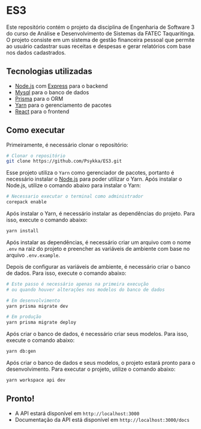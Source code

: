 # ES3

Este repositório contém o projeto da disciplina de Engenharia de Software 3 do curso de Análise e Desenvolvimento de Sistemas da FATEC Taquaritinga. O projeto consiste em um sistema de gestão financeira pessoal que permite ao usuário cadastrar suas receitas e despesas e gerar relatórios com base nos dados cadastrados.

## Tecnologias utilizadas

- [Node.js](https://nodejs.org/) com [Express](https://expressjs.com/) para o backend
- [Mysql](https://www.mysql.com/) para o banco de dados
- [Prisma](https://www.prisma.io/) para o ORM
- [Yarn](https://yarnpkg.com/) para o gerenciamento de pacotes
- [React](http://react.dev) para o frontend

## Como executar

Primeiramente, é necessário clonar o repositório:

```bash
# Clonar o repositório
git clone https://github.com/Psykka/ES3.git
```

Esse projeto utiliza o `Yarn` como gerenciador de pacotes, portanto é necessário instalar o [Node.js](https://nodejs.org/) para poder utilizar o Yarn. Após instalar o Node.js, utilize o comando abaixo para instalar o Yarn:

```bash
# Necessario executar o terminal como administrador
corepack enable
```

Após instalar o Yarn, é necessário instalar as dependências do projeto. Para isso, execute o comando abaixo:

```bash
yarn install
```

Após instalar as dependências, é necessário criar um arquivo com o nome `.env` na raiz do projeto e preencher as variáveis de ambiente com base no arquivo `.env.example`.

Depois de configurar as variáveis de ambiente, é necessário criar o banco de dados. Para isso, execute o comando abaixo:

```bash
# Este passo é necessário apenas na primeira execução
# ou quando houver alterações nos modelos do banco de dados

# Em desenvolvimento
yarn prisma migrate dev

# Em produção
yarn prisma migrate deploy
```

Após criar o banco de dados, é necessário criar seus modelos. Para isso, execute o comando abaixo:

```bash
yarn db:gen
```

Após criar o banco de dados e seus modelos, o projeto estará pronto para o desenvolvimento. Para executar o projeto, utilize o comando abaixo:

```bash
yarn workspace api dev
```

## Pronto!

- A API estará disponível em `http://localhost:3000`
- Documentação da API está disponível em `http://localhost:3000/docs`
